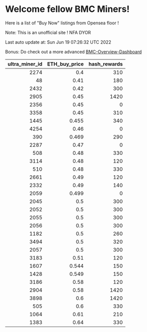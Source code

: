 # Welcome fellow BMC Miners!
Here is a list of "Buy Now" listings from Opensea floor !

Note: This is an unofficial site ! NFA DYOR

Last auto update at: Sun Jun 19 07:26:32 UTC 2022

Bonus: Do check out a more advanced [BMC-Overview-Dashboard](https://dune.com/defifunk/BMC-Overview-Dashboard)


|   ultra_miner_id |   ETH_buy_price |   hash_rewards |
|-----------------:|----------------:|---------------:|
|             2274 |           0.4   |            310 |
|               48 |           0.41  |            180 |
|             2432 |           0.42  |            300 |
|             2905 |           0.45  |           1420 |
|             2356 |           0.45  |              0 |
|             3358 |           0.45  |            310 |
|             1445 |           0.455 |            340 |
|             4254 |           0.46  |              0 |
|              390 |           0.469 |            290 |
|             2287 |           0.47  |              0 |
|              508 |           0.48  |            330 |
|             3114 |           0.48  |            120 |
|              510 |           0.48  |            330 |
|             2661 |           0.49  |            120 |
|             2332 |           0.49  |            140 |
|             2059 |           0.499 |              0 |
|             2045 |           0.5   |            300 |
|             2052 |           0.5   |            300 |
|             2055 |           0.5   |            300 |
|             2056 |           0.5   |            300 |
|             1182 |           0.5   |            260 |
|             3494 |           0.5   |            320 |
|             2057 |           0.5   |            300 |
|             3183 |           0.51  |            120 |
|             1607 |           0.544 |            150 |
|             1428 |           0.549 |            150 |
|             3186 |           0.58  |            120 |
|             2904 |           0.58  |           1420 |
|             3898 |           0.6   |           1420 |
|              505 |           0.6   |            330 |
|             1064 |           0.61  |            210 |
|             1383 |           0.64  |            330 |